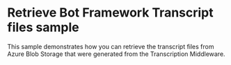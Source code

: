 # Retrieve Bot Framework Transcript files sample

This sample demonstrates how you can retrieve the transcript files from Azure Blob Storage that were generated from the Transcription Middleware.